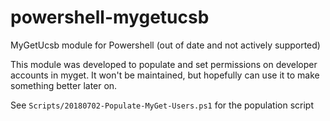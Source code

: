 # powershell-mygetucsb
MyGetUcsb module for Powershell (out of date and not actively supported)

This module was developed to populate and set permissions on developer accounts in myget. It won't be maintained, but hopefully can use it to make something better later on.

See `Scripts/20180702-Populate-MyGet-Users.ps1` for the population script
